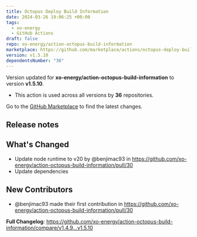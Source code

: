 ```yaml
---
title: Octopus Deploy Build Information
date: 2024-03-26 19:06:25 +00:00
tags:
  - xo-energy
  - GitHub Actions
draft: false
repo: xo-energy/action-octopus-build-information
marketplace: https://github.com/marketplace/actions/octopus-deploy-build-information
version: v1.5.10
dependentsNumber: "36"
---
```



Version updated for **xo-energy/action-octopus-build-information** to version **v1.5.10**.
- This action is used across all versions by **36** repositories.

Go to the [GitHub Marketplace](https://github.com/marketplace/actions/octopus-deploy-build-information) to find the latest changes.

## Release notes

## What's Changed
* Update node runtime to v20 by @benjimac93 in https://github.com/xo-energy/action-octopus-build-information/pull/30
* Update dependencies

## New Contributors
* @benjimac93 made their first contribution in https://github.com/xo-energy/action-octopus-build-information/pull/30

**Full Changelog**: https://github.com/xo-energy/action-octopus-build-information/compare/v1.4.9...v1.5.10
